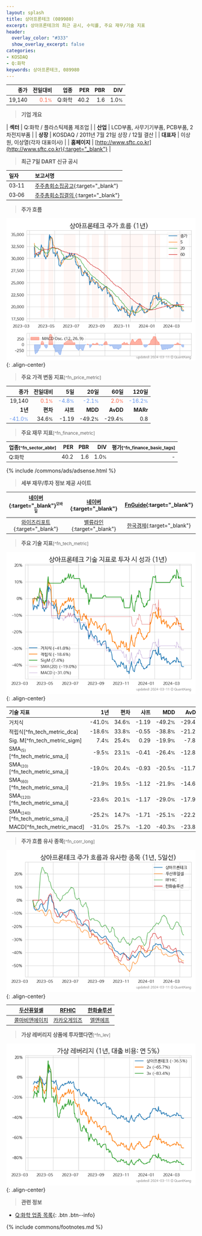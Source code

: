 ```yaml
---
layout: splash
title: 상아프론테크 (089980)
excerpt: 상아프론테크의 최근 공시, 수익률, 주요 재무/기술 지표
header:
  overlay_color: "#333"
  show_overlay_excerpt: false
categories:
- KOSDAQ
- Q:화학
keywords: 상아프론테크, 089980
---
```


| **종가** | **전일대비** | **업종** | **PER** | **PBR** | **DIV** |
| -------: | -----------: | -------: | ------: | ------: | ------: |
| 19,140 | <span style="color: tomato">0.1<small>%</small></span> | Q:화학 | 40.2 | 1.6 | 1.0<small>%</small> |

<!-- more -->


> **기업 개요**<a id="company"></a>

| <span style="white-space:nowrap;">**섹터**</span> | Q:화학 / 플라스틱제품 제조업 |
| <span style="white-space:nowrap;">**산업**</span> | LCD부품, 사무기기부품, PCB부품, 2차전지부품 |
| <span style="white-space:nowrap;">**상장**</span> | KOSDAQ / 2011년 7월 21일 상장 / 12월 결산 |
| <span style="white-space:nowrap;">**대표자**</span> | 이상원, 이상열(각자 대표이사) |
| <span style="white-space:nowrap;">**홈페이지**</span> | [http://www.sftc.co.kr](http://www.sftc.co.kr){:target="_blank"} |


> **최근 7일 DART 신규 공시**<a id="dart"></a>

| **일자** |      | **보고서명** |
| :------- | :--- | :----------- |
| 03&#x2011;11 | | [주주총회소집공고](https://dart.fss.or.kr/dsaf001/main.do?rcpNo=20240311000167){:target="_blank"} |
| 03&#x2011;06 | | [주주총회소집결의              ](https://dart.fss.or.kr/dsaf001/main.do?rcpNo=20240306900145){:target="_blank"} |


> **주가 흐름**<a id="price"></a>

![089980](/stock/images/089980.png){: .align-center}


> **주요 가격 변동 지표**<small>[^fn_price_metric]</small>

| **종가** | **전일대비** | **5일** | **20일** | **60일** | **120일** |
| -------: | -----------: | ------: | -------: | -------: | --------: |
| 19,140 | <span style="color: tomato">0.1<small>%</small></span> | <span style="color: cornflowerblue">-4.8<small>%</small></span> | <span style="color: cornflowerblue">-2.1<small>%</small></span> | <span style="color: tomato">2.0<small>%</small></span> | <span style="color: cornflowerblue">-16.2<small>%</small></span> |
| **1년** | **편차** | **샤프** | **MDD** | **AvDD** | **MARr** |
| <span style="color: cornflowerblue">-41.0<small>%</small></span> | 34.6<small>%</small> | -1.19 | -49.2<small>%</small> | -29.4<small>%</small> | 0.8 |


> **주요 재무 지표**<small>[^fn_finance_metric]</small>

| **업종**<small>[^fn_sector_abbr]</small> | **PER** | **PBR** | **DIV** | **평가**<small>[^fn_finance_basic_tags]</small> |
| :--------------------------------------- | ------: | ------: | ------: | ----------------------------------------------: |
| Q:화학 | 40.2 | 1.6 | 1.0<small>%</small> | - |



{% include /commons/ads/adsense.html %}

> **세부 재무/투자 정보 제공 사이트**

| [네이버](https://m.stock.naver.com/domestic/stock/089980/finance/summary){:target="_blank"}<sup><small>모바일</small></sup> | [네이버](https://finance.naver.com/item/coinfo.naver?code=089980){:target="_blank"} | [FnGuide](https://comp.fnguide.com/SVO2/ASP/SVD_Invest.asp?gicode=A089980&MenuYn=Y){:target="_blank"} |
| :---: | :---: | :---: |
| [와이즈리포트](https://comp.wisereport.co.kr/company/c1040001.aspx?cmp_cd=089980){:target="_blank"} | [밸류라인](https://www.valueline.co.kr/finance/summary/089980){:target="_blank"} | [한국경제](https://markets.hankyung.com/stock/089980/financial-summary){:target="_blank"} |


> **주요 기술 지표**<small>[^fn_tech_metric]</small>


![089980](/stock/images/089980_tech.png){: .align-center}

| **기술 지표** | **1년** | **편차** | **샤프** | **MDD** | **AvDD** |
| :------------ | ------: | -----------: | -------: | ------: | -------: |
| 거치식 | -41.0<small>%</small> | 34.6<small>%</small> | -1.19 | -49.2<small>%</small> | -29.4<small>%</small> |
| 적립식[^fn_tech_metric_dca] | -18.6<small>%</small> | 33.8<small>%</small> | -0.55 | -38.8<small>%</small> | -21.2<small>%</small> |
| Sig. M[^fn_tech_metric_sigm] | 7.4<small>%</small> | 25.4<small>%</small> | 0.29 | -19.9<small>%</small> | -7.8<small>%</small> |
| SMA<small><sub>(5)</sub></small>[^fn_tech_metric_sma_i] | -9.5<small>%</small> | 23.1<small>%</small> | -0.41 | -26.4<small>%</small> | -12.8<small>%</small> |
| SMA<small><sub>(20)</sub></small>[^fn_tech_metric_sma_i] | -19.0<small>%</small> | 20.4<small>%</small> | -0.93 | -20.5<small>%</small> | -11.7<small>%</small> |
| SMA<small><sub>(60)</sub></small>[^fn_tech_metric_sma_i] | -21.9<small>%</small> | 19.5<small>%</small> | -1.12 | -21.9<small>%</small> | -14.6<small>%</small> |
| SMA<small><sub>(120)</sub></small>[^fn_tech_metric_sma_i] | -23.6<small>%</small> | 20.1<small>%</small> | -1.17 | -29.0<small>%</small> | -17.9<small>%</small> |
| SMA<small><sub>(240)</sub></small>[^fn_tech_metric_sma_i] | -25.2<small>%</small> | 14.7<small>%</small> | -1.71 | -25.1<small>%</small> | -22.2<small>%</small> |
| MACD[^fn_tech_metric_macd] | -31.0<small>%</small> | 25.7<small>%</small> | -1.20 | -40.3<small>%</small> | -23.8<small>%</small> |


> **주가 흐름 유사 종목**<a id="corr"></a><small>[^fn_corr_long]</small>

![089980](/stock/images/089980_corr.png){: .align-center}

|       | [두산퓨얼셀](/336260/) | [RFHIC](/218410/) | [한화솔루션](/009830/) |
| :---: | :------------------------------------: | :------------------------------------: | :------------------------------------: |
|       | [콜마비앤에이치](/200130/) | [카카오게임즈](/293490/) | [엘앤에프](/066970/) |


> **가상 레버리지 상품에 투자했다면**<a id="2x"></a><small>[^fn_lev]</small>

![089980](/stock/images/089980_2x.png){: .align-center}


> **관련 정보**

- [Q:화학 업종 목록](/stats/sector/kosdaq_업종_화학_종목/){: .btn .btn--info}

{% include commons/footnotes.md %}